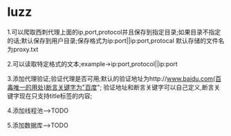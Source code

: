 # luzz

1.可以爬取西刺代理上面的ip,port,protocol并且保存到指定目录;如果目录不指定的话;默认保存到用户目录;保存格式为ip:port||ip:port,protocal
默认存储的文件名为proxy.txt

2.可以读取特定格式的文本;example->ip:port,protocol||ip:port

3.添加代理验证;验证代理是否可用;默认的验证地址为http://www.baidu.com(百毒唯一的用处)断言关键字为"百度";
验证地址和断言关键字可以自己定义,断言关键字现在只支持title标签的内容;

4.添加线程池-->TODO

5.添加数据库-->TODO

